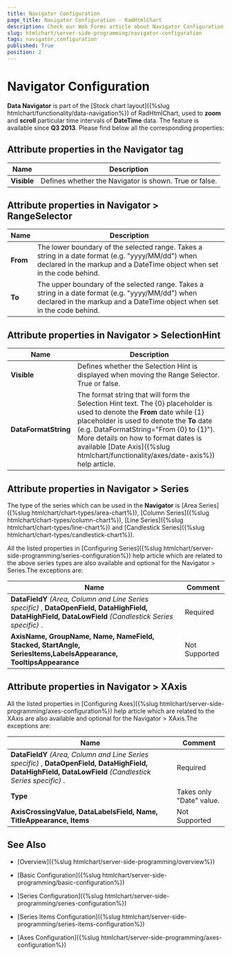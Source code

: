 ```yaml
---
title: Navigator Configuration
page_title: Navigator Configuration - RadHtmlChart
description: Check our Web Forms article about Navigator Configuration.
slug: htmlchart/server-side-programming/navigator-configuration
tags: navigator,configuration
published: True
position: 2
---
```


# Navigator Configuration

**Data Navigator** is part of the [Stock chart layout]({%slug htmlchart/functionality/data-navigation%}) of RadHtmlChart, used to	**zoom** and **scroll**	particular time intervals of **DateTime** data. The feature is available since **Q3 2013**. Please find below all the corresponding properties:

## Attribute properties in the Navigator tag


|  **Name**  |  **Description**  |
| ------ | ------ |
| **Visible** |Defines whether the Navigator is shown. True or false.|

## Attribute properties in Navigator > RangeSelector


|  **Name**  |  **Description**  |
| ------ | ------ |
| **From** |The lower boundary of the selected range. Takes a string in a date format (e.g. "yyyy/MM/dd") when declared in the markup and	a DateTime object when set in the code behind.|
| **To** |The upper boundary of the selected range. Takes a string in a date format (e.g. "yyyy/MM/dd") when declared in the markup and	a DateTime object when set in the code behind.|

## Attribute properties in Navigator > SelectionHint


|  **Name**  |  **Description**  |
| ------ | ------ |
| **Visible** |Defines whether the Selection Hint is displayed when moving the Range Selector. True or false.|
| **DataFormatString** |The format string that will form the Selection Hint text. The {0} placeholder is used to denote the **From** date	while {1} placeholder is used to denote the **To** date (e.g. DataFormatString="From {0} to {1}"). More details on how to format dates is available [Date Axis]({%slug htmlchart/functionality/axes/date-axis%}) help article.|

## Attribute properties in Navigator > Series

The type of the series which can be used in the **Navigator** is [Area Series]({%slug htmlchart/chart-types/area-chart%}), [Column Series]({%slug htmlchart/chart-types/column-chart%}), [Line Series]({%slug htmlchart/chart-types/line-chart%}) and [Candlestick Series]({%slug htmlchart/chart-types/candlestick-chart%}).

All the listed properties in [Configuring Series]({%slug htmlchart/server-side-programming/series-configuration%}) help article which are related to the above series types are also available and optional for the Navigator > Series.The exceptions are:


|  **Name**  |  **Comment**  |
| ------ | ------ |
| **DataFieldY**  *(Area, Column and Line Series specific)* , **DataOpenField, DataHighField, DataHighField, DataLowField**  *(Candlestick Series specific)* .|Required|
| **AxisName, GroupName, Name, NameField, Stacked, StartAngle, SeriesItems,LabelsAppearance, TooltipsAppearance** |Not Supported|

## Attribute properties in Navigator > XAxis

All the listed properties in [Configuring Axes]({%slug htmlchart/server-side-programming/axes-configuration%}) help article which are related to the XAxis are also available and optional for the Navigator > XAxis.The exceptions are:


|  **Name**  |  **Comment**  |
| ------ | ------ |
| **DataFieldY**  *(Area, Column and Line Series specific)* , **DataOpenField, DataHighField, DataHighField, DataLowField**  *(Candlestick Series specific)* .|Required|
| **Type** |Takes only "Date" value.|
| **AxisCrossingValue, DataLabelsField, Name, TitleAppearance, Items** |Not Supported|

## See Also

 * [Overview]({%slug htmlchart/server-side-programming/overview%})

 * [Basic Configuration]({%slug htmlchart/server-side-programming/basic-configuration%})

 * [Series Configuration]({%slug htmlchart/server-side-programming/series-configuration%})

 * [Series Items Configuration]({%slug htmlchart/server-side-programming/series-items-configuration%})

 * [Axes Configuration]({%slug htmlchart/server-side-programming/axes-configuration%})
